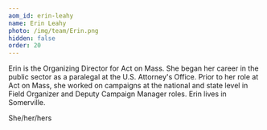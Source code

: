 ```yaml
---
aom_id: erin-leahy
name: Erin Leahy
photo: /img/team/Erin.png
hidden: false
order: 20
---
```

Erin is the Organizing Director for Act on Mass. She began her career in the public sector as a paralegal at the U.S. Attorney's Office. Prior to her role at Act on Mass, she worked on campaigns at the national and state level in Field Organizer and Deputy Campaign Manager roles. Erin lives in Somerville. 


She/her/hers
